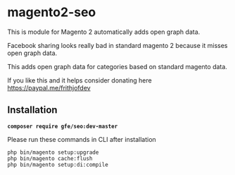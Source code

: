 # magento2-seo

This is module for Magento 2 automatically adds open graph data.

Facebook sharing looks really bad in standard magento 2 because it misses open graph data.

This adds open graph data for categories based on standard magento data.

If you like this and it helps consider donating here https://paypal.me/frithjofdev

## Installation

**`composer require gfe/seo:dev-master`**

Please run these commands in CLI after installation

    php bin/magento setup:upgrade
    php bin/magento cache:flush
    php bin/magento setup:di:compile
